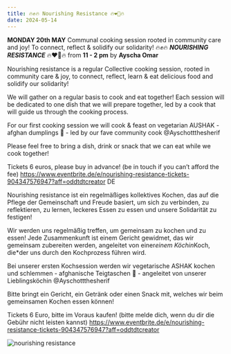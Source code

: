 ```yaml
---
title: 🔥✊🔥 Nourishing Resistance 🔥❤️‍🔥🔥 
date: 2024-05-14
---
```


**MONDAY 20th MAY** Communal cooking session rooted in community care and joy! To connect, reflect & solidify our solidarity! 🔥✊🔥 ***NOURISHING RESISTANCE*** 🔥❤️‍🔥🔥 from **11 - 2 pm** by **Ayscha Omar**

Nourishing resistance is a regular Collective cooking session, rooted in community care & joy, to connect, reflect, learn & eat delicious food and solidify our solidarity! 

We will gather on a regular basis to cook and eat together! Each session will be dedicated to one dish that we will prepare together, led by a cook that will guide us through the cooking process.

For our first cooking session we will cook & feast on vegetarian AUSHAK - afghan dumplings 🥟 - led by our fave community cook @Ayschottthesherif 

Please feel free to bring a dish, drink or snack that we can eat while we cook together!  

Tickets 6 euros, please buy in advance! (be in touch if you can’t afford the fee)
https://www.eventbrite.de/e/nourishing-resistance-tickets-904347576947?aff=oddtdtcreator
DE

Nourishing resistance ist ein regelmäßiges kollektives Kochen, das auf die Pflege der Gemeinschaft und Freude basiert, um sich zu verbinden, zu reflektieren, zu lernen, leckeres Essen zu essen und unsere Solidarität zu festigen! 

Wir werden uns regelmäßig treffen, um gemeinsam zu kochen und zu essen! Jede Zusammenkunft ist einem Gericht gewidmet, das wir gemeinsam zubereiten werden, angeleitet von einer*einem Köchin*Koch, die*der uns durch den Kochprozess führen wird.

Bei unserer ersten Kochsession werden wir vegetarische ASHAK kochen und schlemmen - afghanische Teigtaschen 🥟 - angeleitet von unserer Lieblingsköchin @Ayschottthesherif 

Bitte bringt ein Gericht, ein Getränk oder einen Snack mit, welches wir beim gemeinsamen Kochen essen können!  

Tickets 6 Euro, bitte im Voraus kaufen! (bitte melde dich, wenn du dir die Gebühr nicht leisten kannst)
https://www.eventbrite.de/e/nourishing-resistance-tickets-904347576947?aff=oddtdtcreator


![nourishing resistance](https://github.com/brennovich/feuerundflamme.xyz/assets/115560099/a4bb7172-4926-4ba9-8e9e-e8a63b4c10b1)
